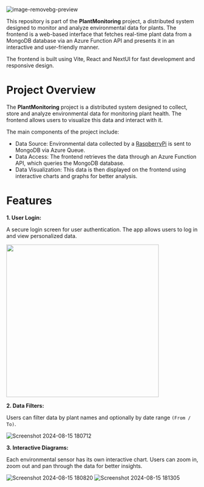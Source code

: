 ![image-removebg-preview](https://github.com/user-attachments/assets/fdf868ef-461b-4a0b-a949-6ad0e611114f)

This repository is part of the **PlantMonitoring** project, a distributed system designed to monitor and analyze environmental data for plants. The frontend is a web-based interface that fetches real-time plant data from a MongoDB database via an Azure Function API and presents it in an interactive and user-friendly manner.

The frontend is built using Vite, React and NextUI for fast development and responsive design.

# Project Overview

The **PlantMonitoring** project is a distributed system designed to collect, store and analyze environmental data for monitoring plant health. The frontend allows users to visualize this data and interact with it.

The main components of the project include:

- Data Source: Environmental data collected by a [RaspberryPi](https://github.com/Si-Ni/PlantMonitoring-RaspberryPI) is sent to MongoDB via Azure Queue.
- Data Access: The frontend retrieves the data through an Azure Function API, which queries the MongoDB database.
- Data Visualization: This data is then displayed on the frontend using interactive charts and graphs for better analysis.

# Features

**1. User Login:**

A secure login screen for user authentication. The app allows users to log in and view personalized data.

<img src="https://github.com/user-attachments/assets/38e07a51-2208-4a56-8707-f193a059b6dc" width="400"/>

**2. Data Filters:**

Users can filter data by plant names and optionally by date range `(From / To)`.

![Screenshot 2024-08-15 180712](https://github.com/user-attachments/assets/9fceb96c-6f80-4d65-8b13-1ab0f52389d6)

**3. Interactive Diagrams:**

Each environmental sensor has its own interactive chart. Users can zoom in, zoom out and pan through the data for better insights.

![Screenshot 2024-08-15 180820](https://github.com/user-attachments/assets/976a6705-4c80-4da5-a684-c1c85605ccbc)
![Screenshot 2024-08-15 181305](https://github.com/user-attachments/assets/15c6bb12-1e01-4ca2-9b53-454b592bc735)
